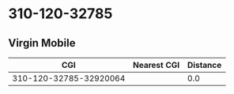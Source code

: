 # 310-120-32785
## Virgin Mobile


| CGI | Nearest CGI | Distance |
|-----|-------------|----------|
| 310-120-32785-32920064 |  | 0.0 |
